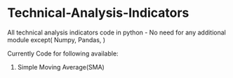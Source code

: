 # Technical-Analysis-Indicators
All technical analysis indicators code in python - No need for any additional module except( Numpy, Pandas, )

Currently Code for following available:
1. Simple Moving Average(SMA)
